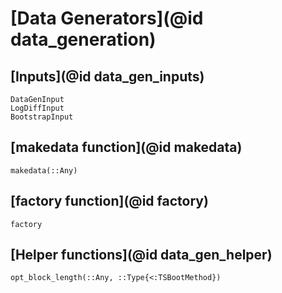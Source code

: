 # [Data Generators](@id data_generation)

## [Inputs](@id data_gen_inputs)
```@docs
DataGenInput
LogDiffInput
BootstrapInput
```

## [makedata function](@id makedata)
```@docs
makedata(::Any)
```

## [factory function](@id factory)
```@docs
factory
```

## [Helper functions](@id data_gen_helper)
```@docs
opt_block_length(::Any, ::Type{<:TSBootMethod})
```

